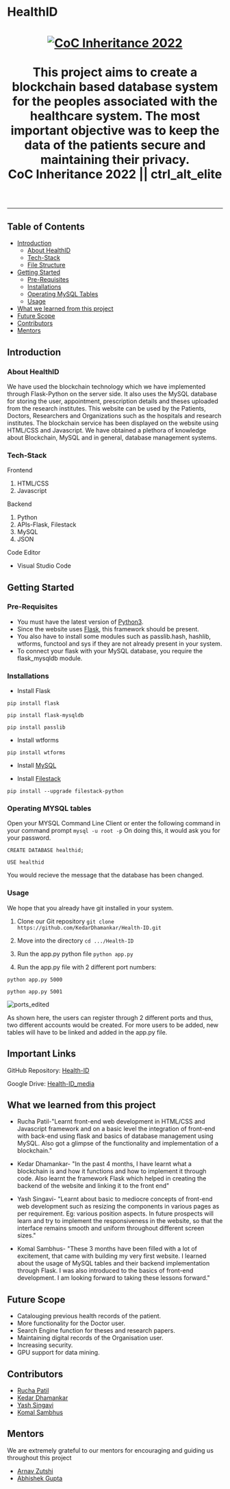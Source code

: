 # HealthID

<h1 align="center">
  <a href="https://github.com/CommunityOfCoders/Inheritance-2022">
    <img src="https://user-images.githubusercontent.com/103985810/216312683-4221cd84-d7bf-4a2c-8d13-aa42f630d147.png" alt="CoC Inheritance 2022">
   </a>

<div align="center">
   <br>This project aims to create a blockchain based database system for the peoples associated with the healthcare system. The most important objective was to keep the data of the patients secure and maintaining their privacy.
<br>
  CoC Inheritance 2022 || ctrl_alt_elite <br> <br>
</div>
<hr>

## Table of Contents
* [Introduction](https://github.com/KedarDhamankar/HealthID/edit/main/README.md#introduction)
  * [About HealthID](https://github.com/KedarDhamankar/HealthID/edit/main/README.md#about-health-id)
  * [Tech-Stack](https://github.com/KedarDhamankar/HealthID/edit/main/README.md#tech-stack)
  * [File Structure](https://github.com/KedarDhamankar/HealthID/edit/main/README.md#file-structure)
* [Getting Started](https://github.com/KedarDhamankar/HealthID/edit/main/README.md#getting-started)
  * [Pre-Requisites](https://github.com/KedarDhamankar/HealthID/edit/main/README.md#pre-requisites)
  * [Installations](https://github.com/KedarDhamankar/HealthID/edit/main/README.md#installations)
  * [Operating MySQL Tables](https://github.com/KedarDhamankar/HealthID/edit/main/README.md#operating-mysql-tables)
  * [Usage](https://github.com/KedarDhamankar/HealthID/edit/main/README.md#usage)
* [What we learned from this project](https://github.com/KedarDhamankar/HealthID/edit/main/README.md#what-we-learned-from-this-project)
* [Future Scope](https://github.com/KedarDhamankar/HealthID/edit/main/README.md#future-scope)
* [Contributors](https://github.com/KedarDhamankar/HealthID/edit/main/README.md#contributors)
* [Mentors](https://github.com/KedarDhamankar/HealthID/edit/main/README.md#mentors)
  

## Introduction
### About HealthID
We have used the blockchain technology which we have implemented through Flask-Python on the server side. It also uses the MySQL database for storing the user, appointment, prescription details and theses uploaded from the research institutes. This website can be used by the Patients, Doctors, Researchers and Organizations such as the hospitals and research institutes. The blockchain service has been displayed on the website using HTML/CSS and Javascript. We have obtained a plethora of knowledge about Blockchain, MySQL and in general, database management systems.

### Tech-Stack
Frontend
1. HTML/CSS
2. Javascript

Backend
1. Python
2. APIs-Flask, Filestack
3. MySQL 
4. JSON

Code Editor
* Visual Studio Code

## Getting Started
### Pre-Requisites
* You must have the latest version of [Python3](https://www.python.org/downloads/).
* Since the website uses [Flask](https://pypi.org/project/Flask/), this framework should be present.
* You also have to install some modules such as passlib.hash, hashlib, wtforms, functool and sys if they are not already present in your system.
* To connect your flask with your MySQL database, you require the flask_mysqldb module.

### Installations
* Install Flask

`pip install flask`

`pip install flask-mysqldb`

`pip install passlib`

* Install wtforms

`pip install wtforms`

* Install [MySQL](https://www.mysql.com/downloads/)

* Install [Filestack](https://www.filestack.com/docs/api/sdk/python/)

`pip install --upgrade filestack-python`

### Operating MYSQL tables
Open your MYSQL Command Line Client or enter the following command in your command prompt
`mysql -u root -p`
On doing this, it would ask you for your password.

`CREATE DATABASE healthid;`

`USE healthid`

You would recieve the message that the database has been changed.

### Usage
We hope that you already have git installed in your system.

1. Clone our Git repository
`git clone https://github.com/KedarDhamankar/Health-ID.git`

2. Move into the directory
`cd .../Health-ID`

3. Run the app.py python file
`python app.py`

4. Run the app.py file with 2 different port numbers:

`python app.py 5000`

`python app.py 5001`

![ports_edited](https://user-images.githubusercontent.com/103985810/216396895-1d89e4c5-71fa-4a6b-af54-9d47d8e9f32a.png)

As shown here, the users can register through 2 different ports and thus, two different accounts would be created. For more users to be added, new tables will have to be linked and added in the app.py file.

## Important Links
GitHub Repository: [Health-ID](https://github.com/KedarDhamankar/Health-ID)

Google Drive: [Health-ID_media](https://drive.google.com/drive/folders/1F7z-bLzj19IVpKnTMOuB2iTgU4BdQ5y7?usp=sharing)

## What we learned from this project
* Rucha Patil-"Learnt front-end web development in HTML/CSS and Javascript framework and on a basic level the integration of front-end with back-end using flask and basics of database management using MySQL. Also got a glimpse of the functionality and implementation of a blockchain."

* Kedar Dhamankar- "In the past 4 months, I have learnt what a blockchain is and how it functions and how to implement it through code. Also learnt the framework Flask which helped in creating the backend of the website and linking it to the front end"

* Yash Singavi- "Learnt about basic to mediocre concepts of front-end web development such as resizing the components in various pages as per requirement. Eg: various position aspects. In future prospects will learn and try to implement the responsiveness in the website, so that the interface remains smooth and uniform throughout different screen sizes."

* Komal Sambhus- "These 3 months have been filled with a lot of excitement, that came with building my very first website. I learned about the usage of MySQL tables and their backend implementation through Flask. I was also introduced to the basics of front-end development. I am looking forward to taking these lessons forward."

## Future Scope
* Catalouging previous health records of the patient.
* More functionality for the Doctor user.
* Search Engine function for theses and research papers.
* Maintaining digital records of the Organisation user.
* Increasing security.
* GPU support for data mining.

## Contributors
* [Rucha Patil](https://github.com/Ruchapatil03)
* [Kedar Dhamankar](https://github.com/KedarDhamankar)
* [Yash Singavi](https://github.com/YashSingavi)
* [Komal Sambhus](https://github.com/Komal0103)

## Mentors
We are extremely grateful to our mentors for encouraging and guiding us throughout this project
* [Arnav Zutshi](https://github.com/AsRaNi1)
* [Abhishek Gupta](https://github.com/Abhishekohm)
